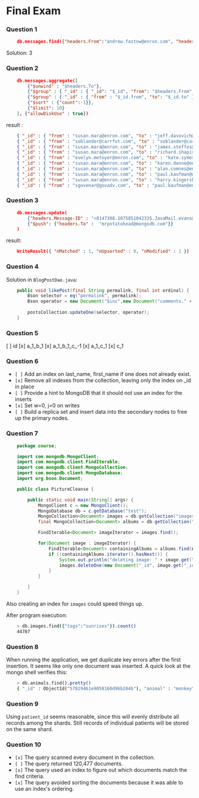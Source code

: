 # Final Exam

### Question 1

```json
    db.messages.find({"headers.From":"andrew.fastow@enron.com", "headers.To":"jeff.skilling@enron.com"}).count()
```

Solution: 3

### Question 2

```json
    db.messages.aggregate([
        {"$unwind" : "$headers.To"},
        {"$group" : { "_id" : { "_id": "$_id", "from": "$headers.From", "to": "$headers.To" }}},
        {"$group" : { "_id" : { "from" : "$_id.from", "to": "$_id.to" }, "count": {"$sum" :1}}},
        {"$sort" : {"count":-1}},
        {"$limit": 10}
    ], {"allowDiskUse" : true})
```

result :
 
```json 
    { "_id" : { "from" : "susan.mara@enron.com", "to" : "jeff.dasovich@enron.com" }, "count" : 750 }
    { "_id" : { "from" : "soblander@carrfut.com", "to" : "soblander@carrfut.com" }, "count" : 679 }
    { "_id" : { "from" : "susan.mara@enron.com", "to" : "james.steffes@enron.com" }, "count" : 646 }
    { "_id" : { "from" : "susan.mara@enron.com", "to" : "richard.shapiro@enron.com" }, "count" : 616 }
    { "_id" : { "from" : "evelyn.metoyer@enron.com", "to" : "kate.symes@enron.com" }, "count" : 567 }
    { "_id" : { "from" : "susan.mara@enron.com", "to" : "karen.denne@enron.com" }, "count" : 552 }
    { "_id" : { "from" : "susan.mara@enron.com", "to" : "alan.comnes@enron.com" }, "count" : 550 }
    { "_id" : { "from" : "susan.mara@enron.com", "to" : "paul.kaufman@enron.com" }, "count" : 506 }
    { "_id" : { "from" : "susan.mara@enron.com", "to" : "harry.kingerski@enron.com" }, "count" : 489 }
    { "_id" : { "from" : "sgovenar@govadv.com", "to" : "paul.kaufman@enron.com" }, "count" : 488 }
```

### Question 3

```json
    db.messages.update(
        {"headers.Message-ID" : "<8147308.1075851042335.JavaMail.evans@thyme>"}, 
        {"$push": {"headers.To" :  "mrpotatohead@mongodb.com"}}
    )   
```

result: 

```json 
    WriteResult({ "nMatched" : 1, "nUpserted" : 0, "nModified" : 1 })
```

### Question 4

Solution in ```BlogPostDao.java```:
```java 
    public void likePost(final String permalink, final int ordinal) {
        Bson selector = eq("permalink", permalink);
        Bson operator = new Document("$inc",new Document("comments." + ordinal + ".num_likes", 1));
    
        postsCollection.updateOne(selector, operator);
    }
```
 
###  Question 5

[ ] _id_
[x] a_1_b_1
[x] a_1_b_1_c_-1
[x] a_1_c_1
[x] c_1

### Question 6

- ```[ ]``` Add an index on last_name, first_name if one does not already exist.
- ```[x]``` Remove all indexes from the collection, leaving only the index on _id in place
- ```[ ]``` Provide a hint to MongoDB that it should not use an index for the inserts
- ```[x]``` Set w=0, j=0 on writes
- ```[ ]``` Build a replica set and insert data into the secondary nodes to free up the primary nodes.
  
### Question 7 

```java
    package course;

    import com.mongodb.MongoClient;
    import com.mongodb.client.FindIterable;
    import com.mongodb.client.MongoCollection;
    import com.mongodb.client.MongoDatabase;
    import org.bson.Document;

    public class PictureCleanse {

        public static void main(String[] args) {
            MongoClient c = new MongoClient();
            MongoDatabase db = c.getDatabase("test");
            MongoCollection<Document> images = db.getCollection("images");
            final MongoCollection<Document> albums = db.getCollection("albums");

            FindIterable<Document> imageIterator = images.find();

            for(Document image : imageIterator) {
                FindIterable<Document> containingAlbums = albums.find(new Document("images", image.get("_id")));
                if (!containingAlbums.iterator().hasNext()) {
                    System.out.println("deleting image: " + image.get("_id"));
                    images.deleteOne(new Document("_id", image.get("_id")));
                }
            }

        }
    }
```

Also creating an index for ```images``` could speed things up.

After program execution:

```bash  
    > db.images.find({"tags":"sunrises"}).count() 
    44787
```

### Question 8

When running the application, we get duplicate key errors after the first insertion. It seems like only one document was inserted. A quick look at the mongo shell verifies this:

```bash
    > db.animals.find().pretty()
    { "_id" : ObjectId("57829461e9058160d96b204b"), "animal" : "monkey" }
```

### Question 9

Using ```patient_id``` seems reasonable, since this will evenly distribute all records among the shards. Still records of individual patients will be stored on the same shard.

### Question 10

- ```[x]``` The query scanned every document in the collection.
- ```[ ]``` The query returned 120,477 documents.
- ```[x]``` The query used an index to figure out which documents match the find criteria.
- ```[x]``` The query avoided sorting the documents because it was able to use an index's ordering.
